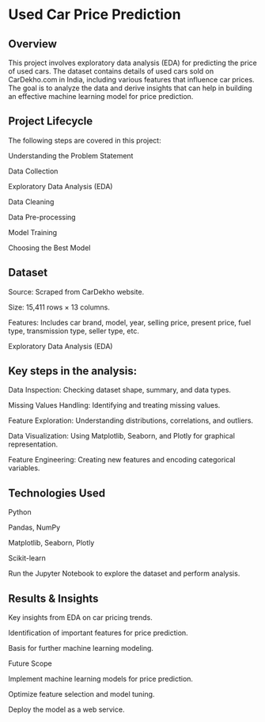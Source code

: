 # Used Car Price Prediction

## Overview

This project involves exploratory data analysis (EDA) for predicting the price of used cars. The dataset contains details of used cars sold on CarDekho.com in India, including various features that influence car prices. The goal is to analyze the data and derive insights that can help in building an effective machine learning model for price prediction.

## Project Lifecycle

The following steps are covered in this project:

Understanding the Problem Statement

Data Collection

Exploratory Data Analysis (EDA)

Data Cleaning

Data Pre-processing

Model Training

Choosing the Best Model

## Dataset

Source: Scraped from CarDekho website.

Size: 15,411 rows × 13 columns.

Features: Includes car brand, model, year, selling price, present price, fuel type, transmission type, seller type, etc.

Exploratory Data Analysis (EDA)

## Key steps in the analysis:

Data Inspection: Checking dataset shape, summary, and data types.

Missing Values Handling: Identifying and treating missing values.

Feature Exploration: Understanding distributions, correlations, and outliers.

Data Visualization: Using Matplotlib, Seaborn, and Plotly for graphical representation.

Feature Engineering: Creating new features and encoding categorical variables.

## Technologies Used

Python

Pandas, NumPy

Matplotlib, Seaborn, Plotly

Scikit-learn


Run the Jupyter Notebook to explore the dataset and perform analysis.


## Results & Insights

Key insights from EDA on car pricing trends.

Identification of important features for price prediction.

Basis for further machine learning modeling.

Future Scope

Implement machine learning models for price prediction.

Optimize feature selection and model tuning.

Deploy the model as a web service.
